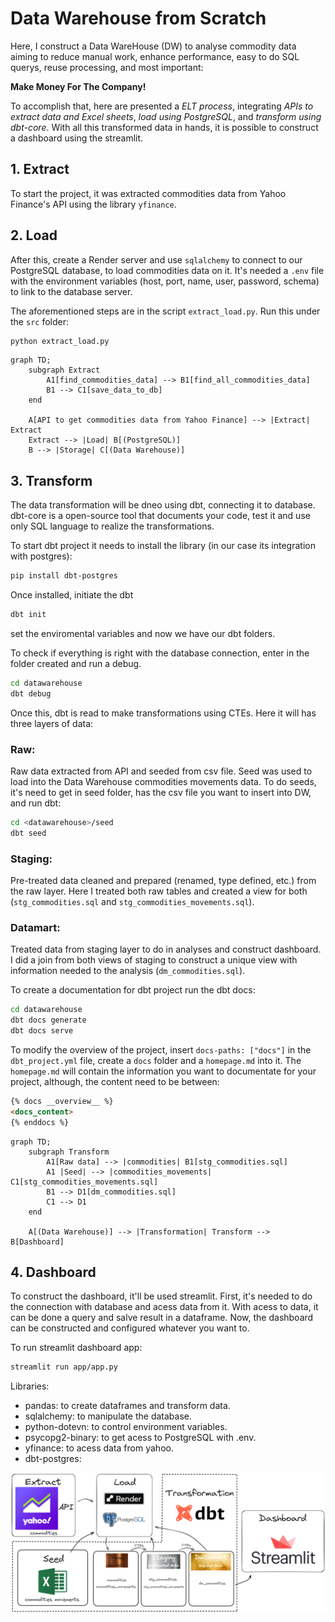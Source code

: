 # Data Warehouse from Scratch

Here, I construct a Data WareHouse (DW) to analyse commodity data aiming to reduce manual work, enhance performance, easy to do SQL querys, reuse processing, and most important:

**Make Money For The Company!**

To accomplish that, here are presented a *ELT process*, integrating *APIs to extract data and Excel sheets*, *load using PostgreSQL*, and *transform using dbt-core*. With all this transformed data in hands, it is possible to construct a dashboard using the streamlit.

## 1. Extract

To start the project, it was extracted commodities data from Yahoo Finance's API using the library `yfinance`.

## 2. Load

After this, create a Render server and use `sqlalchemy` to connect to our PostgreSQL database, to load commodities data on it. It's needed a `.env` file with the environment variables (host, port, name, user, password, schema) to link to the database server.

The aforementioned steps are in the script `extract_load.py`. Run this under the `src` folder:
```python
python extract_load.py
```

```mermaid
graph TD;
    subgraph Extract
        A1[find_commodities_data] --> B1[find_all_commodities_data]
        B1 --> C1[save_data_to_db]
    end

    A[API to get commodities data from Yahoo Finance] --> |Extract| Extract
    Extract --> |Load| B[(PostgreSQL)]
    B --> |Storage| C[(Data Warehouse)]
```

## 3. Transform

The data transformation will be dneo using dbt, connecting it to database.
dbt-core is a open-source tool that documents your code, test it and use only SQL language to realize the transformations.

To start dbt project it needs to install the library (in our case its integration with postgres):
```bash
pip install dbt-postgres
```

Once installed, initiate the dbt
```bash
dbt init
```
set the enviromental variables and now we have our dbt folders.

To check if everything is right with the database connection, enter in the folder created and run a debug.
```bash
cd datawarehouse
dbt debug
```

Once this, dbt is read to make transformations using CTEs. Here it will has three layers of data:

### Raw:
Raw data extracted from API and seeded from csv file. Seed was used to load into the Data Warehouse commodities movements data. To do seeds, it's need to get in seed folder, has the csv file you want to insert into DW, and run dbt:
```bash
cd <datawarehouse>/seed
dbt seed
```

### Staging:
Pre-treated data cleaned and prepared (renamed, type defined, etc.) from the raw layer. Here I treated both raw tables and created a view for both (`stg_commodities.sql` and `stg_commodities_movements.sql`).

### Datamart:
Treated data from staging layer to do in analyses and construct dashboard. I did a join from both views of staging to construct a unique view with information needed to the analysis (`dm_commodities.sql`).

To create a documentation for dbt project run the dbt docs:
```bash
cd datawarehouse
dbt docs generate
dbt docs serve
```

To modify the overview of the project, insert `docs-paths: ["docs"]` in the `dbt_project.yml` file, create a `docs` folder and a `homepage.md` into it. The `homepage.md` will contain the information you want to documentate for your project, although, the content need to be between:
```md
{% docs __overview__ %}
<docs_content>
{% enddocs %}
```

```mermaid
graph TD;
    subgraph Transform
        A1[Raw data] --> |commodities| B1[stg_commodities.sql]
        A1 |Seed| --> |commodities_movements| C1[stg_commodities_movements.sql]
        B1 --> D1[dm_commodities.sql]
        C1 --> D1
    end

    A[(Data Warehouse)] --> |Transformation| Transform --> B[Dashboard]
```

## 4. Dashboard

To construct the dashboard, it'll be used streamlit. First, it's needed to do the connection with database and acess data from it. With acess to data, it can be done a query and salve result in a dataframe. Now, the dashboard can be constructed and configured whatever you want to.

To run streamlit dashboard app:
```bash
streamlit run app/app.py
```

Libraries:
- pandas: to create dataframes and transform data.
- sqlalchemy: to manipulate the database.
- python-dotevn: to control environment variables.
- psycopg2-binary: to get acess to PostgreSQL with .env.
- yfinance: to acess data from yahoo.
- dbt-postgres:

![](workflow)
